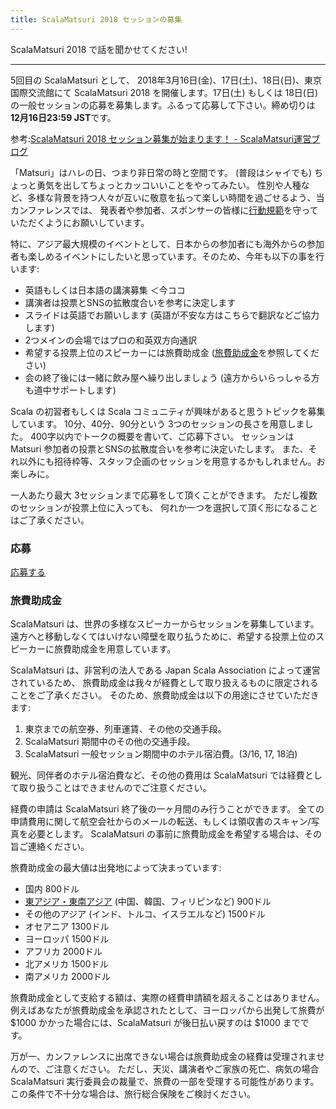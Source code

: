 ```yaml
---
title: ScalaMatsuri 2018 セッションの募集
---
```


ScalaMatsuri 2018 で話を聞かせてください!

----

5回目の ScalaMatsuri として、 2018年3月16日(金)、17日(土)、18日(日)、東京国際交流館にて ScalaMatsuri 2018
を開催します。17日(土) もしくは 18日(日) の一般セッションの応募を募集します。ふるって応募して下さい。締め切りは **12月16日23:59 JST**です。

参考:[ScalaMatsuri 2018 セッション募集が始まります！ \- ScalaMatsuri運営ブログ](http://blog.scalamatsuri.org/entry/2018/CFP)

「Matsuri」はハレの日、つまり非日常の時と空間です。
(普段はシャイでも) ちょっと勇気を出してちょっとカッコいいことをやってみたい。
性別や人種など、多様な背景を持つ人々が互いに敬意を払って楽しい時間を過ごせるよう、当カンファレンスでは、
発表者や参加者、スポンサーの皆様に[行動規範](/ja/code-of-conduct)を守っていただくようにお願いしています。

特に、アジア最大規模のイベントとして、日本からの参加者にも海外からの参加者も楽しめるイベントにしたいと思っています。そのため、今年も以下の事を行います:

- 英語もしくは日本語の講演募集 ＜今ココ
- 講演者は投票とSNSの拡散度合いを参考に決定します
- スライドは英語でお願いします (英語が不安な方はこちらで翻訳などご協力します)
- 2つメインの会場ではプロの和英双方向通訳
- 希望する投票上位のスピーカーには旅費助成金 ([旅費助成金](/ja/cfp/#旅費助成金)を参照してください)
- 会の終了後には一緒に飲み屋へ繰り出しましょう (遠方からいらっしゃる方も道中サポートします)

Scala の初習者もしくは Scala コミュニティが興味があると思うトピックを募集しています。
10分、40分、90分という 3つのセッションの長さを用意しました。
400字以内でトークの概要を書いて、ご応募下さい。
セッションは Matsuri 参加者の投票とSNSの拡散度合いを参考に決定いたします。
また、それ以外にも招待枠等、スタッフ企画のセッションを用意するかもしれません。お楽しみに。

一人あたり最大 3セッションまで応募をして頂くことができます。
ただし複数のセッションが投票上位に入っても、
何れか一つを選択して頂く形になることはご了承ください。

### 応募

<a href="https://docs.google.com/forms/d/e/1FAIpQLSfaKu1eowFu90K-mhM281-0KKvfHIsjXi3BiNSPODRxiOVhdg/viewform" class="btn btn-primary">応募する</a>

### 旅費助成金

ScalaMatsuri は、世界の多様なスピーカーからセッションを募集しています。遠方へと移動しなくてはいけない障壁を取り払うために、希望する投票上位のスピーカーに旅費助成金を用意しています。

ScalaMatsuri は、非営利の法人である Japan Scala Association によって運営されているため、 旅費助成金は我々が経費として取り扱えるものに限定されることをご了承ください。 そのため、旅費助成金は以下の用途にさせていただきます:

1. 東京までの航空券、列車運賃、その他の交通手段。
2. ScalaMatsuri 期間中のその他の交通手段。
3. ScalaMatsuri 一般セッション期間中のホテル宿泊費。(3/16, 17, 18泊)

観光、同伴者のホテル宿泊費など、その他の費用は ScalaMatsuri では経費として取り扱うことはできませんのでご注意ください。

経費の申請は ScalaMatsuri 終了後の一ヶ月間のみ行うことができます。
全ての申請費用に関して航空会社からのメールの転送、もしくは領収書のスキャン/写真を必要とします。
ScalaMatsuri の事前に旅費助成金を希望する場合は、その旨ご連絡ください。

旅費助成金の最大値は出発地によって決まっています:

- 国内 800ドル
- [東アジア・東南アジア](https://en.wikipedia.org/wiki/United_Nations_geoscheme_for_Asia) (中国、韓国、フィリピンなど) 900ドル
- その他のアジア (インド、トルコ、イスラエルなど) 1500ドル
- オセアニア 1300ドル
- ヨーロッパ 1500ドル
- アフリカ 2000ドル
- 北アメリカ 1500ドル
- 南アメリカ 2000ドル

旅費助成金として支給する額は、実際の経費申請額を超えることはありません。
例えばあなたが旅費助成金を承認されたとして、ヨーロッパから出発して旅費が $1000 かかった場合には、ScalaMatsuri が後日払い戻すのは $1000 までです。

万が一、カンファレンスに出席できない場合は旅費助成金の経費は受理されませんので、ご注意ください。 ただし、天災、講演者やご家族の死亡、病気の場合 ScalaMatsuri 実行委員会の裁量で、旅費の一部を受理する可能性があります。 この条件で不十分な場合は、旅行総合保険をご検討ください。




